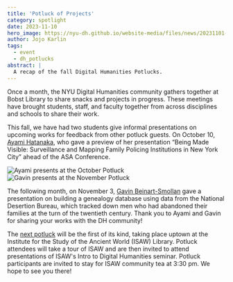 ```yaml
---
title: 'Potluck of Projects'
category: spotlight
date: 2023-11-10
hero_image: https://nyu-dh.github.io/website-media/files/news/20231101-Gavin.jpg
author: Jojo Karlin
tags:
  - event
  - dh_potlucks
abstract: |
  A recap of the fall Digital Humanities Potlucks.
---
```

Once a month, the NYU Digital Humanities community gathers together at Bobst Library to share snacks and projects in progress. These meetings have brought students, staff, and faculty together from across disciplines and schools to share their work.

This fall, we have had two students give informal presentations on upcoming works for feedback from other potluck guests. On October 10, [Ayami Hatanaka](https://digitalhumanities.nyu.edu/news/2023-06-23-fellow-spotlight-ACS-in-SoHo/), who gave a preview of her presentation “Being Made Visible: Surveillance and Mapping Family Policing Institutions in New York City” ahead of the ASA Conference. 

<img style="max-height:500px" src="https://nyu-dh.github.io/website-media/files/news/20231003-Ayami.jpg" alt="Ayami presents at the October Potluck"/>
<img style="max-height:500px" src="https://nyu-dh.github.io/website-media/files/news/20231101-Gavin.jpg" alt="Gavin presents at the November Potluck"/>


<br>

The following month, on November 3, [Gavin Beinart-Smollan](https://digitalhumanities.nyu.edu/projects/jewish-cookbooks/) gave a presentation on building a genealogy database using data from the National Desertion Bureau, which tracked down men who had abandoned their families at the turn of the twentieth century. Thank you to Ayami and Gavin for sharing your works with the DH community!

The [next potluck](https://nyu.libcal.com/event/11427535) will be the first of its kind, taking place uptown at the Institute for the Study of the Ancient World (ISAW) Library. Potluck attendees will take a tour of ISAW and are then invited to attend presentations of ISAW's Intro to Digital Humanities seminar. Potluck participants are invited to stay for ISAW community tea at 3:30 pm. We hope to see you there!

